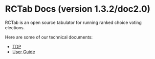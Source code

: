# RCTab Docs (version 1.3.2/doc2.0)

RCTab is an open source tabulator for running ranked choice voting elections.

Here are some of our technical documents:

- [TDP](tdp/00_documentation_abstracts.md)
- [User Guide](user_guide/user_guide.md)